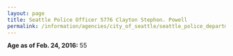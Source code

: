 ```yaml
---
layout: page
title: Seattle Police Officer 5776 Clayton Stephon. Powell
permalink: /information/agencies/city_of_seattle/seattle_police_department/copbook/5776/
---
```


**Age as of Feb. 24, 2016:** 55
